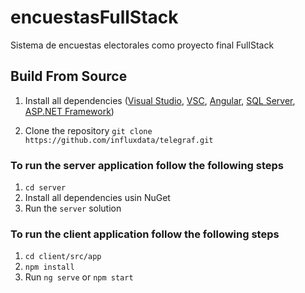 # encuestasFullStack
Sistema de encuestas electorales como proyecto final FullStack


## Build From Source

1. Install all dependencies ([Visual Studio](https://visualstudio.microsoft.com/es/downloads/), [VSC](https://code.visualstudio.com/download), [Angular](https://angular.io/), [SQL Server](https://www.microsoft.com/es-ar/sql-server/sql-server-downloads), [ASP.NET Framework](https://dotnet.microsoft.com/en-us/apps/aspnet))

2. Clone the repository
```git clone https://github.com/influxdata/telegraf.git```

### To run the server application follow the following steps
1. ```cd server```
2. Install all dependencies usin NuGet
3. Run the `server` solution

### To run the client application follow the following steps
1. ```cd client/src/app```
2. ```npm install```
3. Run `ng serve` or `npm start`





